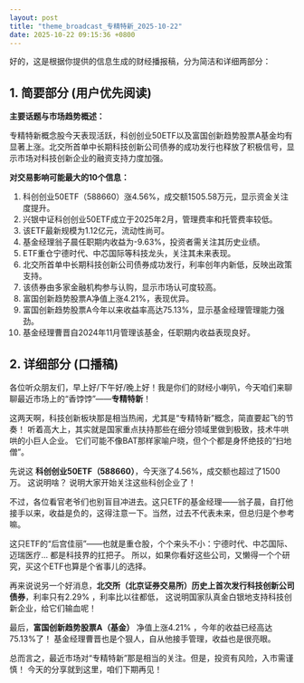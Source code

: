 ```yaml
---
layout: post
title: "theme_broadcast_专精特新_2025-10-22"
date: 2025-10-22 09:15:36 +0800
---
```


好的，这是根据你提供的信息生成的财经播报稿，分为简洁和详细两部分：

## 1. 简要部分 (用户优先阅读)

**主要话题与市场趋势概述：**

专精特新概念股今天表现活跃，科创创业50ETF以及富国创新趋势股票A基金均有显著上涨。北交所首单中长期科技创新公司债券的成功发行也释放了积极信号，显示市场对科技创新企业的融资支持力度加强。

**对交易影响可能最大的10个信息：**

1.  科创创业50ETF（588660）涨4.56%，成交额1505.58万元，显示资金关注度提升。
2.  兴银中证科创创业50ETF成立于2025年2月，管理费率和托管费率较低。
3.  该ETF最新规模为1.12亿元，流动性尚可。
4.  基金经理翁子晨任职期内收益为-9.63%，投资者需关注其历史业绩。
5.  ETF重仓宁德时代、中芯国际等科技龙头，关注其未来表现。
6.  北交所首单中长期科技创新公司债券成功发行，利率创年内新低，反映出政策支持。
7.  该债券由多家金融机构参与认购，显示市场认可度较高。
8.  富国创新趋势股票A净值上涨4.21%，表现优异。
9.  富国创新趋势股票A今年以来收益率高达75.13%，显示基金经理管理能力强劲。
10. 基金经理曹晋自2024年11月管理该基金，任职期内收益表现良好。

## 2. 详细部分 (口播稿)

各位听众朋友们，早上好/下午好/晚上好！我是你们的财经小喇叭，今天咱们来聊聊最近市场上的“香饽饽”——**专精特新**！

这两天啊，科技创新板块那是相当热闹，尤其是“专精特新”概念，简直要起飞的节奏！ 听着高大上，其实就是国家重点扶持那些在细分领域里做到极致，技术牛哄哄的小巨人企业。 它们可能不像BAT那样家喻户晓，但个个都是身怀绝技的“扫地僧”。

先说这 **科创创业50ETF（588660）**，今天涨了4.56%，成交额也超过了1500万。 这说明啥？ 说明大家开始关注这些科创企业了！

不过，各位看官老爷们也别盲目冲进去。这只ETF的基金经理——翁子晨，自打他接手以来，收益是负的，这得注意一下。当然，过去不代表未来，但总归是个参考嘛。

这只ETF的“后宫佳丽”——也就是重仓股，个个来头不小：宁德时代、中芯国际、迈瑞医疗... 都是科技界的扛把子。 所以，如果你看好这些公司，又懒得一个个研究，买这个ETF也算是个省事儿的选择。

再来说说另一个好消息，**北交所（北京证券交易所）历史上首次发行科技创新公司债券**，利率只有2.29% ，利率比以往都低， 这说明国家队真金白银地支持科技创新企业，给它们输血呢！

最后，**富国创新趋势股票A（基金）** 净值上涨4.21% ，今年的收益已经高达75.13%了！ 基金经理曹晋也是个狠人，自从他接手管理，收益也是很亮眼。

总而言之，最近市场对“专精特新”那是相当的关注。但是，投资有风险，入市需谨慎！ 今天的分享就到这里，咱们下期再见！